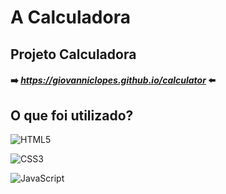 <link rel="stylesheet" href="readme.css">

<div>
<h1><strong>A Calculadora</strong></h1>
</div>

## Projeto Calculadora

#### :arrow_right: *_https://giovanniclopes.github.io/calculator_* :arrow_left:

## O que foi utilizado?

![HTML5](https://img.shields.io/badge/html5-%23E34F26.svg?style=for-the-badge&logo=html5&logoColor=white)

![CSS3](https://img.shields.io/badge/css3-%231572B6.svg?style=for-the-badge&logo=css3&logoColor=white)

![JavaScript](https://img.shields.io/badge/javascript-%23323330.svg?style=for-the-badge&logo=javascript&logoColor=%23F7DF1E)